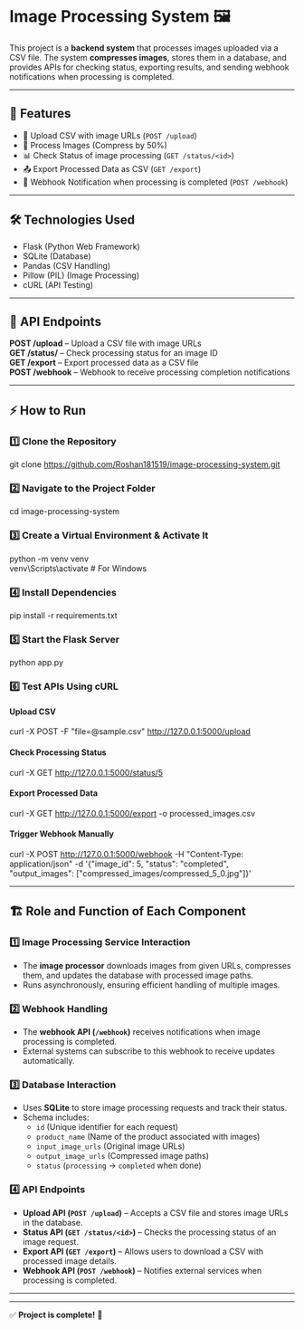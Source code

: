 # Image Processing System 🖼️

This project is a **backend system** that processes images uploaded via a CSV file. The system **compresses images**, stores them in a database, and provides APIs for checking status, exporting results, and sending webhook notifications when processing is completed.

---

## 🚀 Features
- 📂 Upload CSV with image URLs (`POST /upload`)
- 🔄 Process Images (Compress by 50%)
- 📊 Check Status of image processing (`GET /status/<id>`)
- 📤 Export Processed Data as CSV (`GET /export`)
- 🔔 Webhook Notification when processing is completed (`POST /webhook`)

---

## 🛠️ Technologies Used
- Flask (Python Web Framework)
- SQLite (Database)
- Pandas (CSV Handling)
- Pillow (PIL) (Image Processing)
- cURL (API Testing)

---

## 📌 API Endpoints

**POST /upload** – Upload a CSV file with image URLs  
**GET /status/<id>** – Check processing status for an image ID  
**GET /export** – Export processed data as a CSV file  
**POST /webhook** – Webhook to receive processing completion notifications  

---

## ⚡ How to Run

### 1️⃣ Clone the Repository  
git clone https://github.com/Roshan181519/image-processing-system.git  

### 2️⃣ Navigate to the Project Folder  
cd image-processing-system  

### 3️⃣ Create a Virtual Environment & Activate It  
python -m venv venv  
venv\Scripts\activate  # For Windows  

### 4️⃣ Install Dependencies  
pip install -r requirements.txt  

### 5️⃣ Start the Flask Server  
python app.py  

### 6️⃣ Test APIs Using cURL  

#### Upload CSV  
curl -X POST -F "file=@sample.csv" http://127.0.0.1:5000/upload  

#### Check Processing Status  
curl -X GET http://127.0.0.1:5000/status/5  

#### Export Processed Data  
curl -X GET http://127.0.0.1:5000/export -o processed_images.csv  

#### Trigger Webhook Manually  
curl -X POST http://127.0.0.1:5000/webhook -H "Content-Type: application/json" -d '{"image_id": 5, "status": "completed", "output_images": ["compressed_images/compressed_5_0.jpg"]}'  

---

## 🏗️ Role and Function of Each Component

### 1️⃣ Image Processing Service Interaction
- The **image processor** downloads images from given URLs, compresses them, and updates the database with processed image paths.
- Runs asynchronously, ensuring efficient handling of multiple images.

### 2️⃣ Webhook Handling
- The **webhook API (`/webhook`)** receives notifications when image processing is completed.
- External systems can subscribe to this webhook to receive updates automatically.

### 3️⃣ Database Interaction
- Uses **SQLite** to store image processing requests and track their status.
- Schema includes:
  - `id` (Unique identifier for each request)
  - `product_name` (Name of the product associated with images)
  - `input_image_urls` (Original image URLs)
  - `output_image_urls` (Compressed image paths)
  - `status` (`processing` → `completed` when done)

### 4️⃣ API Endpoints
- **Upload API (`POST /upload`)** – Accepts a CSV file and stores image URLs in the database.
- **Status API (`GET /status/<id>`)** – Checks the processing status of an image request.
- **Export API (`GET /export`)** – Allows users to download a CSV with processed image details.
- **Webhook API (`POST /webhook`)** – Notifies external services when processing is completed.

---
 

---

✅ **Project is complete!** 🎉


